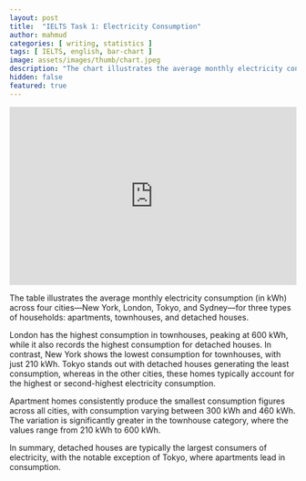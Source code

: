 ```yaml
---
layout: post
title:  "IELTS Task 1: Electricity Consumption"
author: mahmud
categories: [ writing, statistics ]
tags: [ IELTS, english, bar-chart ]
image: assets/images/thumb/chart.jpeg
description: "The chart illustrates the average monthly electricity consumption (in kWh) across four cities"
hidden: false
featured: true
---
```


<iframe width="100%" height="313" seamless frameborder="0" scrolling="no" src="https://docs.google.com/spreadsheets/d/e/2PACX-1vRCXgJvc7WAGzS_qtWNm3v_NlWNH6z4Q1nuE5Rvl57iaxikH-zLgpEv3lCt1u5cAecIQjhAR5F574vX/pubchart?oid=1153568330&amp;format=interactive"></iframe>


The table illustrates the average monthly electricity consumption (in kWh) across four cities—New York, London, Tokyo, and Sydney—for three types of households: apartments, townhouses, and detached houses.

London has the highest consumption in townhouses, peaking at 600 kWh, while it also records the highest consumption for detached houses. In contrast, New York shows the lowest consumption for townhouses, with just 210 kWh. Tokyo stands out with detached houses generating the least consumption, whereas in the other cities, these homes typically account for the highest or second-highest electricity consumption.

Apartment homes consistently produce the smallest consumption figures across all cities, with consumption varying between 300 kWh and 460 kWh. The variation is significantly greater in the townhouse category, where the values range from 210 kWh to 600 kWh.

In summary, detached houses are typically the largest consumers of electricity, with the notable exception of Tokyo, where apartments lead in consumption.
